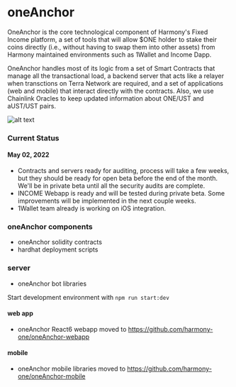# oneAnchor

OneAnchor is the core technological component of Harmony's Fixed Income platform, a set of tools that will allow $ONE holder to stake their coins directly (i.e., without having to swap them into other assets) from Harmony maintained environments such as 1Wallet and Income Dapp.

OneAnchor handles most of its logic from a set of Smart Contracts that manage all the transactional load, a backend server that acts like a relayer when transctions on Terra Network are required, and a set of applications (web and mobile) that interact directly with the contracts. Also, we use Chainlink Oracles to keep updated information about ONE/UST and aUST/UST pairs.

![alt text](https://bafkreifixudbtfcshtlcm3bzlnybqzd3ybu6lqhfxkzwh4hchirsn3f7uq.ipfs.nftstorage.link/)

### Current Status

#### May 02, 2022

- Contracts and servers ready for auditing, process will take a few weeks, but they should be ready for open beta before the end of the month. We'll be in private beta until all the security audits are complete.
- INCOME Webapp is ready and will be tested during private beta. Some improvements will be implemented in the next couple weeks.
- 1Wallet team already is working on iOS integration.

### oneAnchor components

* oneAnchor solidity contracts
* hardhat deployment scripts

### server

* oneAnchor bot libraries

Start development environment with `npm run start:dev`

#### web app

* oneAnchor React6 webapp moved to https://github.com/harmony-one/oneAnchor-webapp

#### mobile 

* oneAnchor mobile libraries moved to https://github.com/harmony-one/oneAnchor-mobile
